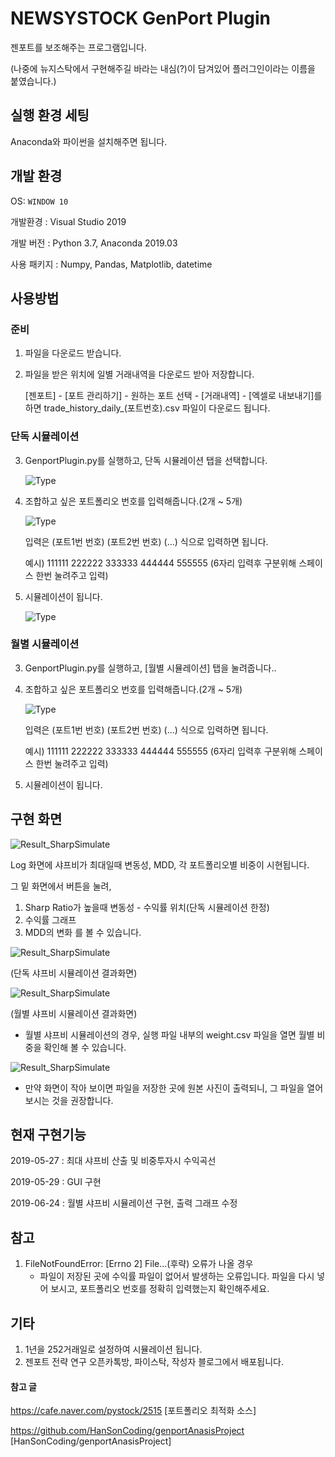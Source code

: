 # NEWSYSTOCK GenPort Plugin
젠포트를 보조해주는 프로그램입니다.

(나중에 뉴지스탁에서 구현해주길 바라는 내심(?)이 담겨있어 플러그인이라는 이름을 붙였습니다.)

## 실행 환경 세팅
Anaconda와 파이썬을 설치해주면 됩니다.


## 개발 환경
OS: `WINDOW 10`

개발환경 : Visual Studio 2019

개발 버전 : Python 3.7, Anaconda 2019.03

사용 패키지 : Numpy, Pandas, Matplotlib, datetime

## 사용방법
### 준비 

1. 파일을 다운로드 받습니다.

2. 파일을 받은 위치에 일별 거래내역을 다운로드 받아 저장합니다.

   [젠포트] - [포트 관리하기] - 원하는 포트 선택 - [거래내역] - [엑셀로 내보내기]를 하면
   trade_history_daily_(포트번호).csv 파일이 다운로드 됩니다.

### 단독 시뮬레이션 
3. GenportPlugin.py를 실행하고, 단독 시뮬레이션 탭을 선택합니다.

   ![Type](/readme/only_1.png)
  
4. 조합하고 싶은 포트폴리오 번호를 입력해줍니다.(2개 ~ 5개)

   ![Type](/readme/only_2.png)

   입력은 (포트1번 번호) (포트2번 번호) (...) 식으로 입력하면 됩니다. 

   예시) 111111 222222 333333 444444 555555 (6자리 입력후 구분위해 스페이스 한번 눌려주고 입력)

5. 시뮬레이션이 됩니다.   

   ![Type](/readme/only_3.png)
   
### 월별 시뮬레이션
3. GenportPlugin.py를 실행하고, [월별 시뮬레이션] 탭을 눌려줍니다..
   
4. 조합하고 싶은 포트폴리오 번호를 입력해줍니다.(2개 ~ 5개)

   ![Type](/readme/month_1.png)

   입력은 (포트1번 번호) (포트2번 번호) (...) 식으로 입력하면 됩니다. 

   예시) 111111 222222 333333 444444 555555 (6자리 입력후 구분위해 스페이스 한번 눌려주고 입력)

5. 시뮬레이션이 됩니다.  

## 구현 화면
![Result_SharpSimulate](/readme/only_4.png)

Log 화면에 샤프비가 최대일때 변동성, MDD, 각 포트폴리오별 비중이 시현됩니다.

그 밑 화면에서 버튼을 눌려,
1) Sharp Ratio가 높을때 변동성 - 수익률 위치(단독 시뮬레이션 한정)
2) 수익률 그래프
3) MDD의 변화
를 볼 수 있습니다.

![Result_SharpSimulate](/readme/only_5.png)

(단독 샤프비 시뮬레이션 결과화면)

![Result_SharpSimulate](/readme/month_2.png)

(월별 샤프비 시뮬레이션 결과화면)

* 월별 샤프비 시뮬레이션의 경우,
실행 파일 내부의 weight.csv 파일을 열면 월별 비중을 확인해 볼 수 있습니다.

![Result_SharpSimulate](/readme/month_3.png)


* 만약 화면이 작아 보이면 파일을 저장한 곳에 원본 사진이 출력되니, 그 파일을 열어 보시는 것을 권장합니다.

## 현재 구현기능
2019-05-27 : 최대 샤프비 산출 및 비중투자시 수익곡선 

2019-05-29 : GUI 구현

2019-06-24 : 월별 샤프비 시뮬레이션 구현, 출력 그래프 수정

## 참고
1. FileNotFoundError: [Errno 2] File...(후략) 오류가 나올 경우
   - 파일이 저장된 곳에 수익률 파일이 없어서 발생하는 오류입니다.
     파일을 다시 넣어 보시고, 포트폴리오 번호를 정확히 입력했는지 확인해주세요.

## 기타
1. 1년을 252거래일로 설정하여 시뮬레이션 됩니다.
2. 젠포트 전략 연구 오픈카톡방, 파이스탁, 작성자 블로그에서 배포됩니다.

#### 참고 글
https://cafe.naver.com/pystock/2515
[포트폴리오 최적화 소스]

https://github.com/HanSonCoding/genportAnasisProject
[HanSonCoding/genportAnasisProject]

